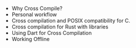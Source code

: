 - Why Cross Compile?
- Personal workflow
- Cross compilation and POSIX compatibility for C.
- Cross compilation for Rust with libraries
- Using Dart for Cross Compilation
- Working Offline
